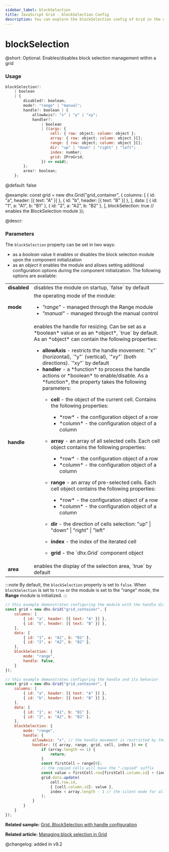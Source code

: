 ```yaml
---
sidebar_label: blockSelection
title: JavaScript Grid - blockSelection Config 
description: You can explore the blockSelection config of Grid in the documentation of the DHTMLX JavaScript UI library. Browse developer guides and API reference, try out code examples and live demos, and download a free 30-day evaluation version of DHTMLX Suite.
---
```


# blockSelection

@short: Optional. Enables/disables block selection management within a grid

### Usage

~~~jsx
blockSelection?:
    | boolean
    | {
        disabled?: boolean;
        mode?: "range" | "manual";
        handle?: boolean | {
            allowAxis?: "x" | "y" | "xy";
            handler?:
                | boolean
                | ((args: {
                    cell: { row: object; column: object };
                    array: { row: object; column: object }[];
                    range: { row: object; column: object }[];
                    dir: "up" | "down" | "right" | "left";
                    index: number;
                    grid: IProGrid;
                }) => void);
        };
        area?: boolean;
    };
~~~

@default: false

@example: 
const grid = new dhx.Grid("grid_container", {
    columns: [
        { id: "a", header: [{ text: "A" }] },
        { id: "b", header: [{ text: "B" }] },
    ],
    data: [
        { id: "1", a: "A1", b: "B1" },
        { id: "2", a: "A2", b: "B2" },
    ],
    blockSelection: true // enables the BlockSelection module
});

@descr:
### Parameters

The `blockSelection` property can be set in two ways:

- as a *boolean* value it enables or disables the block selection module upon the component initialization
- as an *object* it enables the module and allows setting additional configuration options during the component initialization. The following options are available:

<table>
    <tbody>
        <tr>
            <td><b>disabled</b></td>
            <td>disables the module on startup, `false` by default</td>
        </tr>
        <tr>
            <td><b>mode</b></td>
            <td>the operating mode of the module:<ul><li><i>"range"</i> - managed through the Range module</li><li><i>"manual"</i> - managed through the manual control</li></ul></td>
        </tr>
        <tr>
            <td><b>handle</b></td>
            <td>enables the handle for resizing. Can be set as a *boolean* value or as an *object*, `true` by default. <br>As an *object* can contain the following properties:<ul><li><b>allowAxis</b> - restricts the handle movement: `"x"` (horizontal), `"y"` (vertical), `"xy"` (both directions). `"xy"` by default</li><li><b>handler</b> - a *function* to process the handle actions or *boolean* to enable/disable. As a *function*, the property takes the following parameters:</li><ul><li><b>cell</b> - the object of the current cell. Contains the following properties:</li><ul><li>*row* - the configuration object of a row</li><li>*column* - the configuration object of a column</li></ul></ul><ul><li><b>array</b> - an array of all selected cells. Each cell object contains the following properties: </li><ul><li>*row* - the configuration object of a row</li><li>*column* - the configuration object of a column</li></ul></ul><ul><li><b>range</b> - an array of pre-selected cells. Each cell object contains the following properties: </li><ul><li>*row* - the configuration object of a row</li><li>*column* - the configuration object of a column</li></ul></ul><ul><li><b>dir</b> - the direction of cells selection: "up" | "down" | "right" | "left"</li></ul><ul><li><b>index</b> - the index of the iterated cell</li></ul><ul><li><b>grid</b> - the `dhx.Grid` component object</li></ul></ul></td>
        </tr>
        <tr>
            <td><b>area</b></td>
            <td>enables the display of the selection area, `true` by default</td>
        </tr>
    </tbody>
</table>

:::note
By default, the `blockSelection` property is set to `false`. When `blockSelection` is set to `true` or the module is set to the "range" mode, the **Range** module is initialized.
:::


~~~jsx
// this example demonstrates configuring the module with the handle disabled and the "range" mode enabled
const grid = new dhx.Grid("grid_container", {
    columns: [
        { id: "a", header: [{ text: "A" }] },
        { id: "b", header: [{ text: "B" }] },
    ],
    data: [
        { id: "1", a: "A1", b: "B1" },
        { id: "2", a: "A2", b: "B2" },
    ],
    blockSelection: {
        mode: "range",
        handle: false,
    }
});
~~~

~~~jsx
// this example demonstrates configuring the handle and its behavior
const grid = new dhx.Grid("grid_container", {
    columns: [
        { id: "a", header: [{ text: "A" }] },
        { id: "b", header: [{ text: "B" }] },
    ],
    data: [
        { id: "1", a: "A1", b: "B1" },
        { id: "2", a: "A2", b: "B2" },
    ],
    blockSelection: {
        mode: "range",
        handle: {
            allowAxis: "x", // the handle movement is restricted by the "x" axis
            handler: ({ array, range, grid, cell, index }) => {
                if (array.length <= 1) {
                    return;
                }
                const firstCell = range[0];
                // the copied cells will have the "-copied" suffix
                const value = firstCell.row[firstCell.column.id] + (index ? "-copied" : ""); 
                grid.data.update(
                    cell.row.id,
                    { [cell.column.id]: value },
                    index < array.length - 1 // the silent mode for all the cells except for the last cell
                );
            }
        }
    }
});
~~~

**Related sample:** [Grid. BlockSelection with handle configuration](https://snippet.dhtmlx.com/8gx20g1d)

**Related article:** [Managing block selection in Grid](grid/configuration.md/#managing-block-selection-in-grid)

@changelog: added in v9.2


